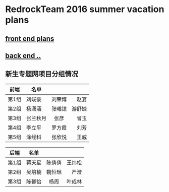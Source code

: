 # RedrockTeam 2016 summer vacation plans

## [front end plans](https://github.com/RedrockTeam/2016_summer_plan/blob/master/FE_plans.md)

## [back end ..](./)

## 新生专题网项目分组情况

| 前端  | 名单     |        |        |
| ----  | -------  |:----:  | ------:|
| 第1组 | 刘竣豪   | 刘荣博 | 赵宴   | 
| 第2组 | 杨潇涵   | 张曦镱 | 游舒婕 |
| 第3组 | 张兰秋月 | 张彦   | 曾玉   |
| 第4组 | 李立平   | 罗方霞 | 刘芳   |
| 第5组 | 涂经科   | 张欣悦 | 王威   |


| 后端  | 名单   |        |         |
| ----  | ------ |:----:  | -------:|
| 第1组 | 蒋天星 | 陈倩倩 | 王炜松  | 
| 第2组 | 吴培楠 | 魏恒琨 | 严澄    |
| 第3组 | 陈馨怡 | 杨周   | 叶成林  |
